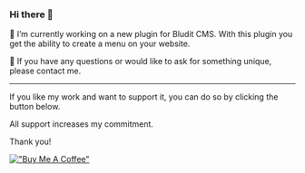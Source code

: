 ### Hi there 👋

👷‍ I’m currently working on a new plugin for Bludit CMS. With this plugin you get the ability to create a menu on your website.

💬 If you have any questions or would like to ask for something unique, please contact me.

---
If you like my work and want to support it, you can do so by clicking the button below.

All support increases my commitment.

Thank you!

[!["Buy Me A Coffee"](https://www.buymeacoffee.com/assets/img/custom_images/orange_img.png)](https://www.buymeacoffee.com/tompidev)

<!--
**tompidev/tompidev** is a ✨ _special_ ✨ repository because its `README.md` (this file) appears on your GitHub profile.

Here are some ideas to get you started:

- 🌱 I’m currently learning ...
- 👯 I’m looking to collaborate on ...
- 🤔 I’m looking for help with ...
- 💬 Ask me about ...
- 📫 How to reach me: ...
- 😄 Pronouns: ...
- ⚡ Fun fact: ...
-->

